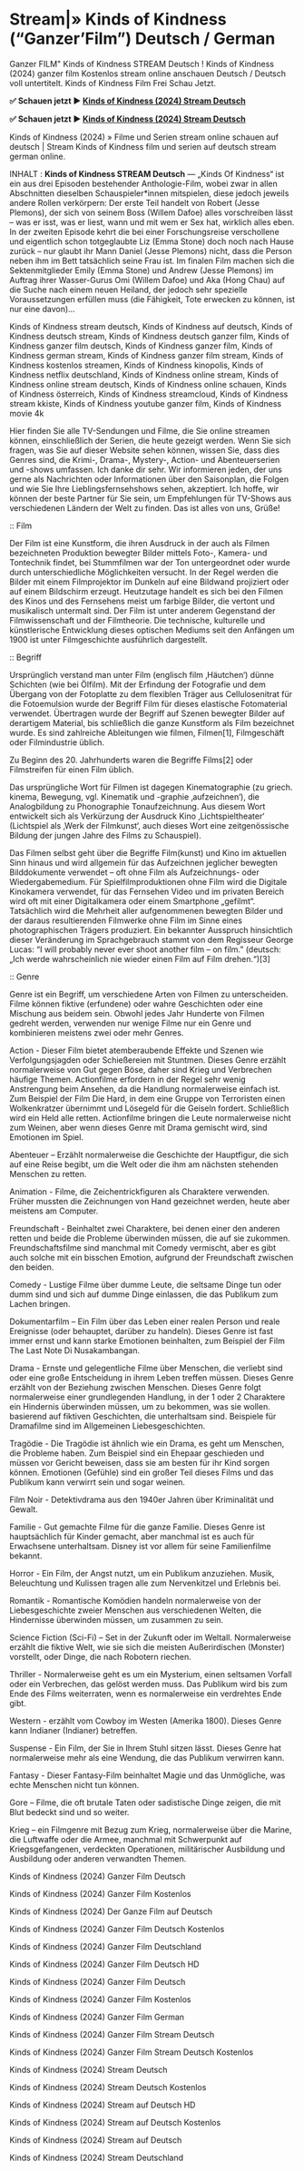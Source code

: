 # Stream|» Kinds of Kindness (“Ganzer’Film”) Deutsch / German

Ganzer FILM" Kinds of Kindness STREAM Deutsch ! Kinds of Kindness (2024) ganzer film Kostenlos stream online anschauen Deutsch / Deutsch voll untertitelt. Kinds of Kindness Film Frei Schau Jetzt.

**✅ Schauen jetzt ▶️ [Kinds of Kindness (2024) Stream Deutsch](https://popcorn-tv.online/de/movie/1029955/kinds-of-kindness)**

**✅ Schauen jetzt ▶️ [Kinds of Kindness (2024) Stream Deutsch](https://popcorn-tv.online/de/movie/1029955/kinds-of-kindness)**

Kinds of Kindness (2024) » Filme und Serien stream online schauen auf deutsch | Stream Kinds of Kindness film und serien auf deutsch stream german online.

INHALT : **Kinds of Kindness STREAM Deutsch** — „Kinds Of Kindness“ ist ein aus drei Episoden bestehender Anthologie-Film, wobei zwar in allen Abschnitten dieselben Schauspieler*innen mitspielen, diese jedoch jeweils andere Rollen verkörpern: Der erste Teil handelt von Robert (Jesse Plemons), der sich von seinem Boss (Willem Dafoe) alles vorschreiben lässt – was er isst, was er liest, wann und mit wem er Sex hat, wirklich alles eben. In der zweiten Episode kehrt die bei einer Forschungsreise verschollene und eigentlich schon totgeglaubte Liz (Emma Stone) doch noch nach Hause zurück – nur glaubt ihr Mann Daniel (Jesse Plemons) nicht, dass die Person neben ihm im Bett tatsächlich seine Frau ist. Im finalen Film machen sich die Sektenmitglieder Emily (Emma Stone) und Andrew (Jesse Plemons) im Auftrag ihrer Wasser-Gurus Omi (Willem Dafoe) und Aka (Hong Chau) auf die Suche nach einem neuen Heiland, der jedoch sehr spezielle Voraussetzungen erfüllen muss (die Fähigkeit, Tote erwecken zu können, ist nur eine davon)…

Kinds of Kindness stream deutsch, Kinds of Kindness auf deutsch, Kinds of Kindness deutsch stream, Kinds of Kindness deutsch ganzer film, Kinds of Kindness ganzer film deutsch, Kinds of Kindness ganzer film, Kinds of Kindness german stream, Kinds of Kindness ganzer film stream, Kinds of Kindness kostenlos streamen, Kinds of Kindness kinopolis, Kinds of Kindness netflix deutschland, Kinds of Kindness online stream, Kinds of Kindness online stream deutsch, Kinds of Kindness online schauen, Kinds of Kindness österreich, Kinds of Kindness streamcloud, Kinds of Kindness stream kkiste, Kinds of Kindness youtube ganzer film, Kinds of Kindness movie 4k

Hier finden Sie alle TV-Sendungen und Filme, die Sie online streamen können, einschließlich der Serien, die heute gezeigt werden. Wenn Sie sich fragen, was Sie auf dieser Website sehen können, wissen Sie, dass dies Genres sind, die Krimi-, Drama-, Mystery-, Action- und Abenteuerserien und -shows umfassen. Ich danke dir sehr. Wir informieren jeden, der uns gerne als Nachrichten oder Informationen über den Saisonplan, die Folgen und wie Sie Ihre Lieblingsfernsehshows sehen, akzeptiert. Ich hoffe, wir können der beste Partner für Sie sein, um Empfehlungen für TV-Shows aus verschiedenen Ländern der Welt zu finden. Das ist alles von uns, Grüße!

:: Film

Der Film ist eine Kunstform, die ihren Ausdruck in der auch als Filmen bezeichneten Produktion bewegter Bilder mittels Foto-, Kamera- und Tontechnik findet, bei Stummfilmen war der Ton untergeordnet oder wurde durch unterschiedliche Möglichkeiten versucht. In der Regel werden die Bilder mit einem Filmprojektor im Dunkeln auf eine Bildwand projiziert oder auf einem Bildschirm erzeugt. Heutzutage handelt es sich bei den Filmen des Kinos und des Fernsehens meist um farbige Bilder, die vertont und musikalisch untermalt sind. Der Film ist unter anderem Gegenstand der Filmwissenschaft und der Filmtheorie. Die technische, kulturelle und künstlerische Entwicklung dieses optischen Mediums seit den Anfängen um 1900 ist unter Filmgeschichte ausführlich dargestellt.

:: Begriff

Ursprünglich verstand man unter Film (englisch film ‚Häutchen‘) dünne Schichten (wie bei Ölfilm). Mit der Erfindung der Fotografie und dem Übergang von der Fotoplatte zu dem flexiblen Träger aus Cellulosenitrat für die Fotoemulsion wurde der Begriff Film für dieses elastische Fotomaterial verwendet. Übertragen wurde der Begriff auf Szenen bewegter Bilder auf derartigem Material, bis schließlich die ganze Kunstform als Film bezeichnet wurde. Es sind zahlreiche Ableitungen wie filmen, Filmen[1], Filmgeschäft oder Filmindustrie üblich.

Zu Beginn des 20. Jahrhunderts waren die Begriffe Films[2] oder Filmstreifen für einen Film üblich.

Das ursprüngliche Wort für Filmen ist dagegen Kinematographie (zu griech. kinema, Bewegung, vgl. Kinematik und -graphie ‚aufzeichnen‘), die Analogbildung zu Phonographie Tonaufzeichnung. Aus diesem Wort entwickelt sich als Verkürzung der Ausdruck Kino ‚Lichtspieltheater‘ (Lichtspiel als ‚Werk der Filmkunst‘, auch dieses Wort eine zeitgenössische Bildung der jungen Jahre des Films zu Schauspiel).

Das Filmen selbst geht über die Begriffe Film(kunst) und Kino im aktuellen Sinn hinaus und wird allgemein für das Aufzeichnen jeglicher bewegten Bilddokumente verwendet – oft ohne Film als Aufzeichnungs- oder Wiedergabemedium. Für Spielfilmproduktionen ohne Film wird die Digitale Kinokamera verwendet, für das Fernsehen Video und im privaten Bereich wird oft mit einer Digitalkamera oder einem Smartphone „gefilmt“. Tatsächlich wird die Mehrheit aller aufgenommenen bewegten Bilder und der daraus resultierenden Filmwerke ohne Film im Sinne eines photographischen Trägers produziert. Ein bekannter Ausspruch hinsichtlich dieser Veränderung im Sprachgebrauch stammt von dem Regisseur George Lucas: “I will probably never ever shoot another film – on film.” (deutsch: „Ich werde wahrscheinlich nie wieder einen Film auf Film drehen.“)[3]

:: Genre

Genre ist ein Begriff, um verschiedene Arten von Filmen zu unterscheiden. Filme können fiktive (erfundene) oder wahre Geschichten oder eine Mischung aus beidem sein. Obwohl jedes Jahr Hunderte von Filmen gedreht werden, verwenden nur wenige Filme nur ein Genre und kombinieren meistens zwei oder mehr Genres.

Action - Dieser Film bietet atemberaubende Effekte und Szenen wie Verfolgungsjagden oder Schießereien mit Stuntmen. Dieses Genre erzählt normalerweise von Gut gegen Böse, daher sind Krieg und Verbrechen häufige Themen. Actionfilme erfordern in der Regel sehr wenig Anstrengung beim Ansehen, da die Handlung normalerweise einfach ist. Zum Beispiel der Film Die Hard, in dem eine Gruppe von Terroristen einen Wolkenkratzer übernimmt und Lösegeld für die Geiseln fordert. Schließlich wird ein Held alle retten. Actionfilme bringen die Leute normalerweise nicht zum Weinen, aber wenn dieses Genre mit Drama gemischt wird, sind Emotionen im Spiel.

Abenteuer – Erzählt normalerweise die Geschichte der Hauptfigur, die sich auf eine Reise begibt, um die Welt oder die ihm am nächsten stehenden Menschen zu retten.

Animation - Filme, die Zeichentrickfiguren als Charaktere verwenden. Früher mussten die Zeichnungen von Hand gezeichnet werden, heute aber meistens am Computer.

Freundschaft - Beinhaltet zwei Charaktere, bei denen einer den anderen retten und beide die Probleme überwinden müssen, die auf sie zukommen. Freundschaftsfilme sind manchmal mit Comedy vermischt, aber es gibt auch solche mit ein bisschen Emotion, aufgrund der Freundschaft zwischen den beiden.

Comedy - Lustige Filme über dumme Leute, die seltsame Dinge tun oder dumm sind und sich auf dumme Dinge einlassen, die das Publikum zum Lachen bringen.

Dokumentarfilm – Ein Film über das Leben einer realen Person und reale Ereignisse (oder behauptet, darüber zu handeln). Dieses Genre ist fast immer ernst und kann starke Emotionen beinhalten, zum Beispiel der Film The Last Note Di Nusakambangan.

Drama - Ernste und gelegentliche Filme über Menschen, die verliebt sind oder eine große Entscheidung in ihrem Leben treffen müssen. Dieses Genre erzählt von der Beziehung zwischen Menschen. Dieses Genre folgt normalerweise einer grundlegenden Handlung, in der 1 oder 2 Charaktere ein Hindernis überwinden müssen, um zu bekommen, was sie wollen. basierend auf fiktiven Geschichten, die unterhaltsam sind. Beispiele für Dramafilme sind im Allgemeinen Liebesgeschichten.

Tragödie - Die Tragödie ist ähnlich wie ein Drama, es geht um Menschen, die Probleme haben. Zum Beispiel sind ein Ehepaar geschieden und müssen vor Gericht beweisen, dass sie am besten für ihr Kind sorgen können. Emotionen (Gefühle) sind ein großer Teil dieses Films und das Publikum kann verwirrt sein und sogar weinen.

Film Noir - Detektivdrama aus den 1940er Jahren über Kriminalität und Gewalt.

Familie - Gut gemachte Filme für die ganze Familie. Dieses Genre ist hauptsächlich für Kinder gemacht, aber manchmal ist es auch für Erwachsene unterhaltsam. Disney ist vor allem für seine Familienfilme bekannt.

Horror - Ein Film, der Angst nutzt, um ein Publikum anzuziehen. Musik, Beleuchtung und Kulissen tragen alle zum Nervenkitzel und Erlebnis bei.

Romantik - Romantische Komödien handeln normalerweise von der Liebesgeschichte zweier Menschen aus verschiedenen Welten, die Hindernisse überwinden müssen, um zusammen zu sein.

Science Fiction (Sci-Fi) – Set in der Zukunft oder im Weltall. Normalerweise erzählt die fiktive Welt, wie sie sich die meisten Außerirdischen (Monster) vorstellt, oder Dinge, die nach Robotern riechen.

Thriller - Normalerweise geht es um ein Mysterium, einen seltsamen Vorfall oder ein Verbrechen, das gelöst werden muss. Das Publikum wird bis zum Ende des Films weiterraten, wenn es normalerweise ein verdrehtes Ende gibt.

Western - erzählt vom Cowboy im Westen (Amerika 1800). Dieses Genre kann Indianer (Indianer) betreffen.

Suspense - Ein Film, der Sie in Ihrem Stuhl sitzen lässt. Dieses Genre hat normalerweise mehr als eine Wendung, die das Publikum verwirren kann.

Fantasy - Dieser Fantasy-Film beinhaltet Magie und das Unmögliche, was echte Menschen nicht tun können.

Gore – Filme, die oft brutale Taten oder sadistische Dinge zeigen, die mit Blut bedeckt sind und so weiter.

Krieg – ein Filmgenre mit Bezug zum Krieg, normalerweise über die Marine, die Luftwaffe oder die Armee, manchmal mit Schwerpunkt auf Kriegsgefangenen, verdeckten Operationen, militärischer Ausbildung und Ausbildung oder anderen verwandten Themen.

Kinds of Kindness (2024) Ganzer Film Deutsch

Kinds of Kindness (2024) Ganzer Film Kostenlos

Kinds of Kindness (2024) Der Ganze Film auf Deutsch

Kinds of Kindness (2024) Ganzer Film Deutsch Kostenlos

Kinds of Kindness (2024) Ganzer Film Deutschland

Kinds of Kindness (2024) Ganzer Film Deutsch HD

Kinds of Kindness (2024) Ganzer Film Deutsch

Kinds of Kindness (2024) Ganzer Film Kostenlos

Kinds of Kindness (2024) Ganzer Film German

Kinds of Kindness (2024) Ganzer Film Stream Deutsch

Kinds of Kindness (2024) Ganzer Film Stream Deutsch Kostenlos

Kinds of Kindness (2024) Stream Deutsch

Kinds of Kindness (2024) Stream Deutsch Kostenlos

Kinds of Kindness (2024) Stream auf Deutsch HD

Kinds of Kindness (2024) Stream auf Deutsch Kostenlos

Kinds of Kindness (2024) Stream auf Deutsch

Kinds of Kindness (2024) Stream Deutschland
